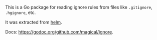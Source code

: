 This is a Go package for reading ignore rules from files like `.gitignore`, `.hgignore`, etc.

It was extracted from [helm](https://github.com/helm/helm/).

Docs: <https://godoc.org/github.com/magical/ignore>.
